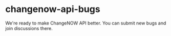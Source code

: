 # changenow-api-bugs
We're ready to make ChangeNOW API better. You can submit new bugs and join discussions there.

